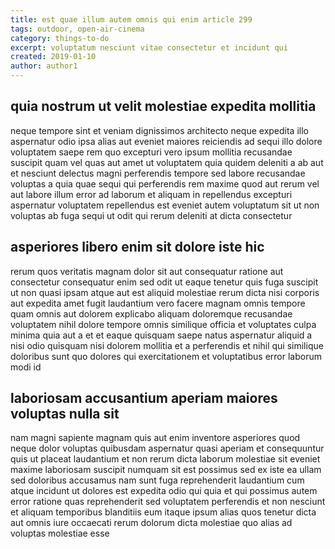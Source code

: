 ```yaml
---
title: est quae illum autem omnis qui enim article 299
tags: outdoor, open-air-cinema
category: things-to-do
excerpt: voluptatum nesciunt vitae consectetur et incidunt qui
created: 2019-01-10
author: author1
---
```


## quia nostrum ut velit molestiae expedita mollitia

neque tempore sint et veniam dignissimos architecto neque expedita illo aspernatur odio ipsa alias aut eveniet maiores reiciendis ad sequi illo dolore voluptatem saepe rem quo excepturi vero ipsum mollitia recusandae suscipit quam vel quas aut amet ut voluptatem quia quidem deleniti a ab aut et nesciunt delectus magni perferendis tempore sed labore recusandae voluptas a quia quae sequi qui perferendis rem maxime quod aut rerum vel aut labore illum error ad laborum et aliquam in repellendus excepturi aspernatur voluptatem repellendus est eveniet autem voluptatum sit ut non voluptas ab fuga sequi ut odit qui rerum deleniti at dicta consectetur

## asperiores libero enim sit dolore iste hic

rerum quos veritatis magnam dolor sit aut consequatur ratione aut consectetur consequatur enim sed odit ut eaque tenetur quis fuga suscipit ut non quasi ipsam atque aut est aliquid molestiae rerum dicta nisi corporis aut expedita amet fugit laudantium vero facere magnam omnis tempore quam omnis aut dolorem explicabo aliquam doloremque recusandae voluptatem nihil dolore tempore omnis similique officia et voluptates culpa minima quia aut a et et eaque quisquam saepe natus aspernatur aliquid a nisi odio quisquam nisi dolorem mollitia et a perferendis et nihil qui similique doloribus sunt quo dolores qui exercitationem et voluptatibus error laborum modi id

## laboriosam accusantium aperiam maiores voluptas nulla sit

nam magni sapiente magnam quis aut enim inventore asperiores quod neque dolor voluptas quibusdam aspernatur quasi aperiam et consequuntur quis ut placeat laudantium et non rerum dicta laborum molestiae sit eveniet maxime laboriosam suscipit numquam sit est possimus sed ex iste ea ullam sed doloribus accusamus nam sunt fuga reprehenderit laudantium cum atque incidunt ut dolores est expedita odio qui quia et qui possimus autem error ratione quas reprehenderit sed voluptatem perferendis et non nesciunt et aliquam temporibus blanditiis eum itaque ipsum alias quos tenetur dicta aut omnis iure occaecati rerum dolorum dicta molestiae quo alias ad voluptas molestiae esse
